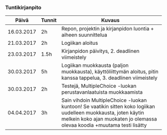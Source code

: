 ### Tuntikirjanpito
Päivä | Tunnit | Kuvaus
------------------------ | --------- | --------
16.03.2017 | 2h | Repon, projektin ja kirjanpidon luontia + aiheen suunnittelua
21.03.2017 | 2h | Logiikan aloitus
23.03.2017 | 1.5h | Kirjanpidon päivitys, 2. deadlinen viimeistely
30.03.2017 | 5h | Logiikan muokkausta (paljon muokkausta), käyttöliittymän aloitus, pitin kanssa tappelua, 3. deadlinen viimeistely
30.03.2017 | 2h | Testejä, MultipleChoice -luokan perustavanlaatuista muokkaamista
04.04.2017 | 3h | Sain vihdoin MultipleChoice -luokan kuntoon! Se vaatikin sitten koko logiikan uudelleen muokkausta, joten käytin melkein koko ajan muokaten jo olemassa olevaa koodia +muutama testi lisätty
